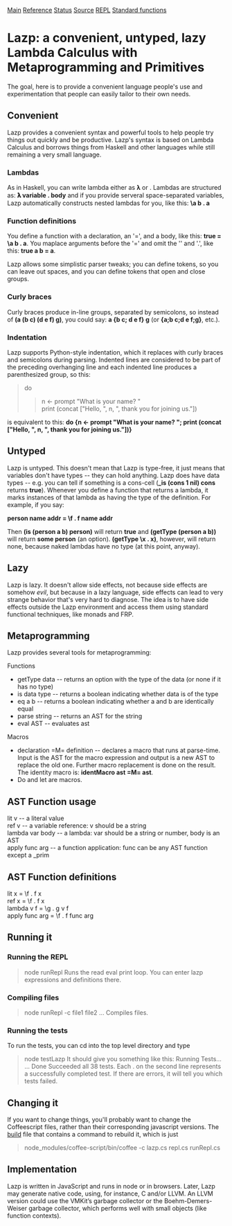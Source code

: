 [Main](README.html) [Reference](REFERENCE.html) [Status](TODO.html) [Source](http://github.com/zot/lazp) [REPL](lazp.html) [Standard functions](std.laz)
# Lazp: a convenient, untyped, lazy Lambda Calculus with Metaprogramming and Primitives

The goal, here is to provide a convenient language people's use and experimentation that people can easily tailor to their own needs.

## Convenient
Lazp provides a convenient syntax and powerful tools to help people try things out quickly and be productive.  Lazp's syntax is based on Lambda Calculus and borrows things from Haskell and other languages while still remaining a very small language.

### Lambdas
As in Haskell, you can write lambda either as 𝛌 or \.  Lambdas are structured as: **𝛌 variable . body** and if you provide serveral space-separated variables, Lazp automatically constructs nested lambdas for you, like this: **\a b . a**

### Function definitions
You define a function with a declaration, an '=', and a body, like this: **true = \a b . a**.  You maplace arguments before the '=' and omit the '\' and '.', like this: **true a b = a**.

Lazp allows some simplistic parser tweaks; you can define tokens, so you can leave out spaces, and you can define tokens that open and close groups.

### Curly braces
Curly braces produce in-line groups, separated by semicolons, so instead of **(a (b c) (d e f) g)**, you could say: **a {b c; d e f} g** (or **{a;b c;d e f;g}**, etc.).

### Indentation
Lazp supports Python-style indentation, which it replaces with curly braces and semicolons during parsing.  Indented lines are considered to be part of the preceding overhanging line and each indented line produces a parenthesized group, so this:

> do  
>> n <- prompt "What is your name? "  
>> print (concat ["Hello, ", n, ", thank you for joining us."])

is equivalent to this: **do {n <- prompt "What is your name? "; print (concat ["Hello, ", n, ", thank you for joining us."])}**

## Untyped
Lazp is untyped.  This doesn't mean that Lazp is type-free, it just means that variables don't have types -- they can hold anything.  Lazp does have data types -- e.g. you can tell if something is a cons-cell (**_is (cons 1 nil) cons** returns **true**).  Whenever you define a function that returns a lambda, it marks instances of that lambda as having the type of the definition.  For example, if you say:

**person name addr = \f . f name addr**

Then **(is (person a b) person)** will return **true** and **(getType (person a b))** will return **some person** (an option).  **(getType \x . x)**, however, will return none, because naked lambdas have no type (at this point, anyway).

## Lazy
Lazp is lazy.  It doesn't allow side effects, not because side effects are somehow *evil*, but because in a lazy language, side effects can lead to very strange behavior that's very hard to diagnose.  The idea is to have side effects outside the Lazp environment and access them using standard functional techniques, like monads and FRP.

## Metaprogramming
Lazp provides several tools for metaprogramming:

Functions
* getType data -- returns an option with the type of the data (or none if it has no type)
* is data type -- returns a boolean indicating whether data is of the type
* eq a b -- returns a boolean indicating whether a and b are identically equal
* parse string -- returns an AST for the string
* eval AST -- evaluates ast

Macros
* declaration =M= definition -- declares a macro that runs at parse-time.  Input is the AST for the macro expression and output is a new AST to replace the old one.  Further macro replacement is done on the result.  The identity macro is: **identMacro ast =M= ast**.
* Do and let are macros.

## AST Function usage
lit v -- a literal value  
ref v -- a variable reference: v should be a string  
lambda var body -- a lambda: var should be a string or number, body is an AST  
apply func arg -- a function application: func can be any AST function except a _prim  

## AST Function definitions

lit x = \f . f x  
ref x = \f . f x  
lambda v f = \g . g v f  
apply func arg = \f . f func arg  

## Running it
### Running the REPL
>node runRepl
Runs the read eval print loop.  You can enter lazp expressions and definitions there.

### Compiling files
>node runRepl -c file1 file2 ...
Compiles files.  

### Running the tests
To run the tests, you can cd into the top level directory and type
> node testLazp
It should give you something like this:
> Running Tests...
> ...
> Done
> Succeeded all 38 tests.
Each . on the second line represents a successfully completed test.  If there are errors, it will tell you which tests failed.

## Changing it
If you want to change things, you'll probably want to change the Coffeescript files, rather than their corresponding javascript versions.  The [build](build) file that contains a command to rebuild it, which is just
> node_modules/coffee-script/bin/coffee -c lazp.cs repl.cs runRepl.cs

## Implementation
Lazp is written in JavaScript and runs in node or in browsers.  Later, Lazp may generate native code, using, for instance, C and/or LLVM.  An LLVM version could use the VMKit’s garbage collector or the Boehm-Demers-Weiser garbage collector, which performs well with small objects (like function contexts).
